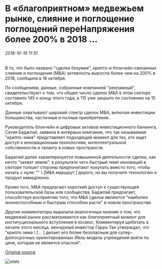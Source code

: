 # В «благоприятном» медвежьем рынке, слияние и поглощение поглощений переНапряжения более 200% в 2018 ...

###### 2018-10-19 11:10

В то, что было названо "сделка безумие", крипто-и блокчейн-связанных слияния и поглощения (M&A) активность выросла более чем на 200% в 2018, сообщила в 18 октября.

По сообщениям, данные, собранные компанией "рекламный", свидетельствуют о том, что общее число сделок M&A в этом секторе составило 145 к концу этого года, а 115 уже закрыто по состоянию на 15 октября.

Данные охватывают широкий спектр сделок M&A, включая инвестиции большинства, частичные и полные приобретения.

Руководитель блокчейн и цифровых активов инвестиционного банкинга, Сатия Баджпай, заявила в интервью компании, что так называемая "крипто-зима" представляет подходящий момент для тех, кто ищет доступ к инновационным технологиям, интеллектуальной собственности и таланту в новых пространств.

Баджпай далее характеризуется повышенной деятельности сделки, как нечто "захват земли", в результате чего быстрый темп инноваций в секторе толкает стороны предпочитают покупать вместо того, чтобы начать с нуля: "" \ [M&A маршрут \] дорого, но вы получите технологию и продукт немедленно.

Кроме того, M&A предлагают короткий доступ к существующей пользовательской базы или сообщества, Баджпай предлагает, способствуя восприятию того, что M&A сделок являются "наиболее жизнеспособным и быстрым способом расти" в новом пространстве.

Другие комментаторы выразили аналогичные мнения о том, что медвежий рынок рассматривается как благоприятный момент для институционального вступления в космос; Комментируя щебетать в начале этого месяца, венчурный инвестор Гарри Тан утверждал, что "крипто зима \ [... \] делает его более безопасным для супер-долгосрочных ориентированных Йель-модель учреждений войти по цене, которая не является опасной".

[Original source](https://cointelegraph.com/news/in-the-opportune-bear-market-crypto-merger-acquisitions-surge-over-200-in-2018)

![stats](https://c.statcounter.com/11760860/0/a89fa40b/1/ "stats")